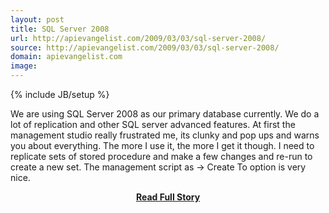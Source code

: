 ```yaml
---
layout: post
title: SQL Server 2008
url: http://apievangelist.com/2009/03/03/sql-server-2008/
source: http://apievangelist.com/2009/03/03/sql-server-2008/
domain: apievangelist.com
image: 
---
```

{% include JB/setup %}<p>We are using SQL Server 2008 as our primary database currently. We do a lot of replication and other SQL server advanced features.
At first the management studio really frustrated me, its clunky and pop ups and warns you about everything. The more I use it, the more I get it though.
I need to replicate sets of stored procedure and make a few changes and re-run to create a new set. The management script as -&gt; Create To option is very nice.</p>
<center><p><a href="http://apievangelist.com/2009/03/03/sql-server-2008/" style='padding:25px; font-sze:18px; font-weight: bold;'>Read Full Story</a></p></center>
